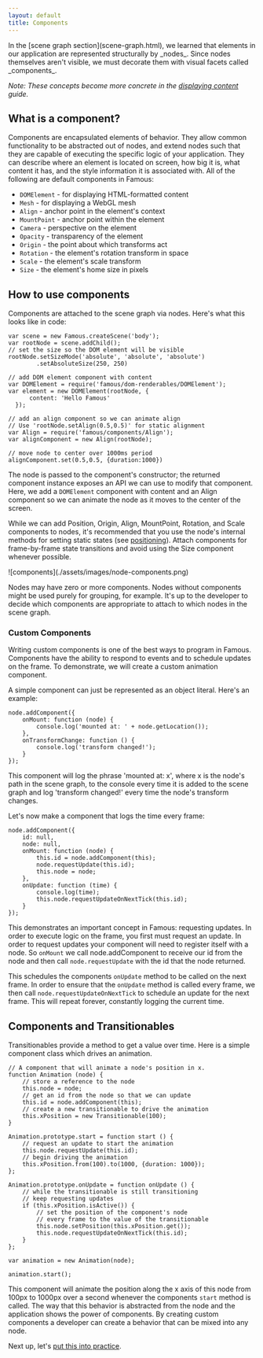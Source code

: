 ```yaml
---
layout: default
title: Components
---
```


<span class="intro-graf">
In the [scene graph section](scene-graph.html), we learned that elements in our application are represented structurally by _nodes_. Since nodes themselves aren't visible, we must decorate them with visual facets called _components_.
</span>

_Note: These concepts become more concrete in the [displaying content](displaying-content.html) guide._

## What is a component?

Components are encapsulated elements of behavior. They allow common functionality to be abstracted out of nodes, and extend nodes such that they are capable of executing the specific logic of your application. They can describe where an element is located on screen, how big it is, what content it has, and the style information it is associated with. All of the following are default components in Famous:

* `DOMElement` - for displaying HTML-formatted content
* `Mesh` - for displaying a WebGL mesh
* `Align` - anchor point in the element's context
* `MountPoint` - anchor point within the element
* `Camera` - perspective on the element
* `Opacity` - transparency of the element
* `Origin` - the point about which transforms act
* `Rotation` - the element's rotation transform in space
* `Scale` - the element's scale transform
* `Size` - the element's home size in pixels

## How to use components

Components are attached to the scene graph via nodes. Here's what this looks like in code:

    var scene = new Famous.createScene('body');
    var rootNode = scene.addChild(); 
    // set the size so the DOM element will be visible
    rootNode.setSizeMode('absolute', 'absolute', 'absolute')
            .setAbsoluteSize(250, 250)
    
    // add DOM element component with content
    var DOMElement = require('famous/dom-renderables/DOMElement');
    var element = new DOMElement(rootNode, {
          content: 'Hello Famous'
      });
    
    // add an align component so we can animate align
    // Use 'rootNode.setAlign(0.5,0.5)' for static alignment
    var Align = require('famous/components/Align');
    var alignComponent = new Align(rootNode);
    
    // move node to center over 1000ms period
    alignComponent.set(0.5,0.5, {duration:1000})

The node is passed to the component's constructor; the returned component instance exposes an API we can use to modify that component. Here, we add a `DOMElement` component with content and an Align component so we can animate the node as it moves to the center of the screen.

While we can add Position, Origin, Align, MountPoint, Rotation, and Scale components to nodes, it's recommended that you use the node's internal methods for setting static states (see [positioning](./positioning.html)). Attach components for frame-by-frame state transitions and avoid using the Size component whenever possible. 

<span class="art-insert" style="max-width:507px;max-height:352px">
![components](./assets/images/node-components.png)
</span>

Nodes may have zero or more components. Nodes without components might be used purely for grouping, for example. It's up to the developer to decide which components are appropriate to attach to which nodes in the scene graph.

### Custom Components

Writing custom components is one of the best ways to program in Famous. Components have the ability to respond to events and to schedule updates on the frame. To demonstrate, we will create a custom animation component.

A simple component can just be represented as an object literal. Here's an example:

    node.addComponent({
        onMount: function (node) {
            console.log('mounted at: ' + node.getLocation());
        },
        onTransformChange: function () {
            console.log('transform changed!');
        }
    });

This component will log the phrase 'mounted at: x', where x is the node's path in the scene graph, to the console every time it is added to the scene graph and log 'transform changed!' every time the node's transform changes.

Let's now make a component that logs the time every frame:

    node.addComponent({
        id: null,
        node: null,
        onMount: function (node) {
            this.id = node.addComponent(this);
            node.requestUpdate(this.id);
            this.node = node;
        },
        onUpdate: function (time) {
            console.log(time);
            this.node.requestUpdateOnNextTick(this.id);
        }
    });

This demonstrates an important concept in Famous: requesting updates. In order to execute logic on the frame, you first must request an update. In order to request updates your component will need to register itself with a node. So `onMount` we call node.addComponent to receive our id from the node and then call `node.requestUpdate` with the id that the node returned.

This schedules the components `onUpdate` method to be called on the next frame. In order to ensure that the `onUpdate` method is called every frame, we then call `node.requestUpdateOnNextTick` to schedule an update for the next frame. This will repeat forever, constantly logging the current time.

## Components and Transitionables

Transitionables provide a method to get a value over time. Here is a simple component class which drives an animation.

    // A component that will animate a node's position in x.
    function Animation (node) {
        // store a reference to the node
        this.node = node;
        // get an id from the node so that we can update
        this.id = node.addComponent(this);
        // create a new transitionable to drive the animation
        this.xPosition = new Transitionable(100);
    }

    Animation.prototype.start = function start () {
        // request an update to start the animation
        this.node.requestUpdate(this.id);
        // begin driving the animation
        this.xPosition.from(100).to(1000, {duration: 1000});
    };

    Animation.prototype.onUpdate = function onUpdate () {
        // while the transitionable is still transitioning
        // keep requesting updates
        if (this.xPosition.isActive()) {
            // set the position of the component's node
            // every frame to the value of the transitionable
            this.node.setPosition(this.xPosition.get());
            this.node.requestUpdateOnNextTick(this.id);
        }
    };

    var animation = new Animation(node);

    animation.start();

This component will animate the position along the x axis of this node from 100px to 1000px over a second whenever the components `start` method is called. The way that this behavior is abstracted from the node and the application shows the power of components. By creating custom components a developer can create a behavior that can be mixed into any node.

Next up, let's [put this into practice](displaying-content.md).
